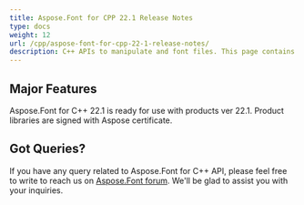 ```yaml
---
title: Aspose.Font for CPP 22.1 Release Notes
type: docs
weight: 12
url: /cpp/aspose-font-for-cpp-22-1-release-notes/
description: C++ APIs to manipulate and font files. This page contains new Aspose.Font for C++ features, enhancement, and bug fixes in 2023, version 22.1.
---
```


## Major Features

Aspose.Font for  C++ 22.1 is ready for use with products ver 22.1. Product libraries are signed with Aspose certificate.

## Got Queries?
If you have any query related to Aspose.Font for C++ API, please feel free to write to reach us on [Aspose.Font forum](https://forum.aspose.com/c/font/). We'll be glad to assist you with your inquiries.
